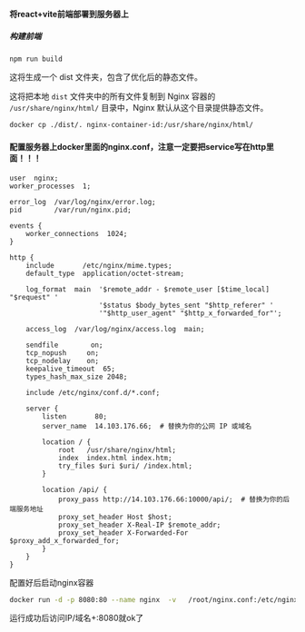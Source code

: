 #### 将react+vite前端部署到服务器上

##### 构建前端

```bash
npm run build
```

这将生成一个 dist 文件夹，包含了优化后的静态文件。

这将把本地 `dist` 文件夹中的所有文件复制到 Nginx 容器的 `/usr/share/nginx/html/` 目录中，Nginx 默认从这个目录提供静态文件。

```bash
docker cp ./dist/. nginx-container-id:/usr/share/nginx/html/
```

#### 配置服务器上docker里面的nginx.conf，注意一定要把service写在http里面！！！

```shell
user  nginx;
worker_processes  1;

error_log  /var/log/nginx/error.log;
pid        /var/run/nginx.pid;

events {
    worker_connections  1024;
}

http {
    include       /etc/nginx/mime.types;
    default_type  application/octet-stream;

    log_format  main  '$remote_addr - $remote_user [$time_local] "$request" '
                      '$status $body_bytes_sent "$http_referer" '
                      '"$http_user_agent" "$http_x_forwarded_for"';

    access_log  /var/log/nginx/access.log  main;

    sendfile        on;
    tcp_nopush     on;
    tcp_nodelay    on;
    keepalive_timeout  65;
    types_hash_max_size 2048;

    include /etc/nginx/conf.d/*.conf;

    server {
        listen       80;
        server_name  14.103.176.66;  # 替换为你的公网 IP 或域名

        location / {
            root   /usr/share/nginx/html;
            index  index.html index.htm;
            try_files $uri $uri/ /index.html;
        }

        location /api/ {
            proxy_pass http://14.103.176.66:10000/api/;  # 替换为你的后端服务地址
            proxy_set_header Host $host;
            proxy_set_header X-Real-IP $remote_addr;
            proxy_set_header X-Forwarded-For $proxy_add_x_forwarded_for;
        }
    }
}
```

配置好后启动nginx容器

```bash
docker run -d -p 8080:80 --name nginx  -v   /root/nginx.conf:/etc/nginx/nginx.conf:ro   -v  /root/dist:/usr/share/nginx/html:ro     nginx
```

运行成功后访问IP/域名+:8080就ok了
